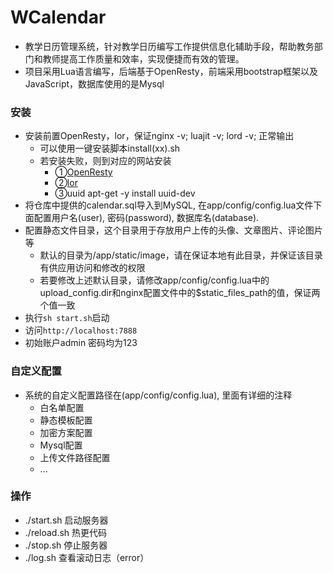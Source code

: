 # WCalendar

* 教学日历管理系统，针对教学日历编写工作提供信息化辅助手段，帮助教务部门和教师提高工作质量和效率，实现便捷而有效的管理。
* 项目采用Lua语言编写，后端基于OpenResty，前端采用bootstrap框架以及JavaScript，数据库使用的是Mysql

### 安装

- 安装前置OpenResty，lor，保证nginx -v; luajit -v; lord -v; 正常输出
	- 可以使用一键安装脚本install(xx).sh
	- 若安装失败，则到对应的网站安装
		- ①[OpenResty](http://openresty.org/cn/)
		- ②[lor](https://github.com/sumory/lor)
		- ③uuid apt-get -y install uuid-dev 
- 将仓库中提供的calendar.sql导入到MySQL, 在app/config/config.lua文件下面配置用户名(user), 密码(password), 数据库名(database).
- 配置静态文件目录，这个目录用于存放用户上传的头像、文章图片、评论图片等
	- 默认的目录为/app/static/image，请在保证本地有此目录，并保证该目录有供应用访问和修改的权限
	- 若要修改上述默认目录，请修改app/config/config.lua中的upload_config.dir和nginx配置文件中的$static_files_path的值，保证两个值一致
- 执行`sh start.sh`启动
- 访问`http://localhost:7888`
- 初始账户admin 密码均为123

### 自定义配置

- 系统的自定义配置路径在(app/config/config.lua), 里面有详细的注释
	- 白名单配置
	- 静态模板配置
	- 加密方案配置
	- Mysql配置
	- 上传文件路径配置
	- ...

### 操作

- ./start.sh   	启动服务器
- ./reload.sh  	热更代码
- ./stop.sh    	停止服务器
- ./log.sh 	 	查看滚动日志（error）
